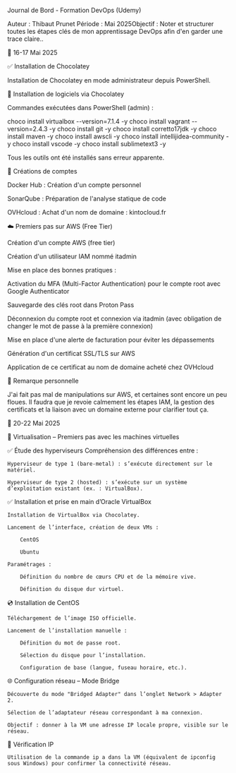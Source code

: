 Journal de Bord - Formation DevOps (Udemy)

Auteur : Thibaut Prunet Période : Mai 2025Objectif : Noter et structurer toutes les étapes clés de mon apprentissage DevOps afin d'en garder une trace claire..

📅 16-17 Mai 2025

✅ Installation de Chocolatey

Installation de Chocolatey en mode administrateur depuis PowerShell.

🚀 Installation de logiciels via Chocolatey

Commandes exécutées dans PowerShell (admin) :

choco install virtualbox --version=7.1.4 -y
choco install vagrant --version=2.4.3 -y
choco install git -y
choco install corretto17jdk -y
choco install maven -y
choco install awscli -y
choco install intellijidea-community -y
choco install vscode -y
choco install sublimetext3 -y

Tous les outils ont été installés sans erreur apparente.

🔑 Créations de comptes

Docker Hub : Création d'un compte personnel

SonarQube : Préparation de l'analyse statique de code

OVHcloud : Achat d'un nom de domaine : kintocloud.fr

☁️ Premiers pas sur AWS (Free Tier)

Création d'un compte AWS (free tier)

Création d'un utilisateur IAM nommé itadmin

Mise en place des bonnes pratiques :

Activation du MFA (Multi-Factor Authentication) pour le compte root avec Google Authenticator

Sauvegarde des clés root dans Proton Pass

Déconnexion du compte root et connexion via itadmin (avec obligation de changer le mot de passe à la première connexion)

Mise en place d'une alerte de facturation pour éviter les dépassements

Génération d'un certificat SSL/TLS sur AWS

Application de ce certificat au nom de domaine acheté chez OVHcloud

🧠 Remarque personnelle

J'ai fait pas mal de manipulations sur AWS, et certaines sont encore un peu floues. Il faudra que je revoie calmement les étapes IAM, la gestion des certificats et la liaison avec un domaine externe  pour clarifier tout ça.

📅 20-22 Mai 2025

🧰 Virtualisation – Premiers pas avec les machines virtuelles

✅ Étude des hyperviseurs
Compréhension des différences entre :

    Hyperviseur de type 1 (bare-metal) : s’exécute directement sur le matériel.

    Hyperviseur de type 2 (hosted) : s’exécute sur un système d’exploitation existant (ex. : VirtualBox).

✅ Installation et prise en main d’Oracle VirtualBox

    Installation de VirtualBox via Chocolatey.

    Lancement de l’interface, création de deux VMs :

        CentOS

        Ubuntu

    Paramétrages :

        Définition du nombre de cœurs CPU et de la mémoire vive.

        Définition du disque dur virtuel.

💿 Installation de CentOS

    Téléchargement de l’image ISO officielle.

    Lancement de l’installation manuelle :

        Définition du mot de passe root.

        Sélection du disque pour l’installation.

        Configuration de base (langue, fuseau horaire, etc.).

🌐 Configuration réseau – Mode Bridge

    Découverte du mode "Bridged Adapter" dans l’onglet Network > Adapter 2.

    Sélection de l’adaptateur réseau correspondant à ma connexion.

    Objectif : donner à la VM une adresse IP locale propre, visible sur le réseau.

🔎 Vérification IP

    Utilisation de la commande ip a dans la VM (équivalent de ipconfig sous Windows) pour confirmer la connectivité réseau.
